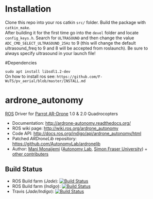 # Installation

Clone this repo into your ros catkin `src/` folder. Build the package with `catkin_make`. <br>
After building it for the first time go into the `devel` folder and locate `config_keys.h`. Search for `ULTRASOUND` and
then change the value `ADC_CMD_SELECT_ULTRASOUND_25Hz` to 9 (this will change the default ultrasound_freq to 9 and 8 will
be accepted from roslaunch). Be sure to always specify ultrasound in your launch file!

#Dependencies

`sudo apt install libsdl1.2-dev` <br>
On how to install ros see: `https://github.com/F-WuTS/pv_aerial/blob/master/INSTALL.md`

# ardrone_autonomy 

[ROS](http://ros.org) Driver for [Parrot AR-Drone](http://ardrone2.parrot.com/) 1.0 & 2.0 Quadrocopters

* Documentation: http://ardrone-autonomy.readthedocs.org/
* ROS wiki page: http://wiki.ros.org/ardrone_autonomy
* Code API: http://docs.ros.org/indigo/api/ardrone_autonomy/html
* Patched _ARDroneLib_ repository: https://github.com/AutonomyLab/ardronelib
* Author: [Mani Monajjemi](http://mani.im) ([Autonomy Lab](http://autonomylab.org), [Simon Fraser University](http://www.sfu.ca)) + [other contributers](http://ardrone-autonomy.readthedocs.org/en/latest/contributers.html)

## Build Status

* ROS Build farm (_Jade_): [![Build Status](http://build.ros.org/buildStatus/icon?job=Jdev__ardrone_autonomy__ubuntu_trusty_amd64)](http://build.ros.org/job/Jdev__ardrone_autonomy__ubuntu_trusty_amd64/)
* ROS Build farm (_Indigo_): [![Build Status](http://build.ros.org/buildStatus/icon?job=Idev__ardrone_autonomy__ubuntu_trusty_amd64)](http://build.ros.org/job/Idev__ardrone_autonomy__ubuntu_trusty_amd64/)
* Travis (_Jade_/_Indigo_): [![Build Status](https://travis-ci.org/AutonomyLab/ardrone_autonomy.svg?branch=indigo-devel)](https://travis-ci.org/AutonomyLab/ardrone_autonomy)


